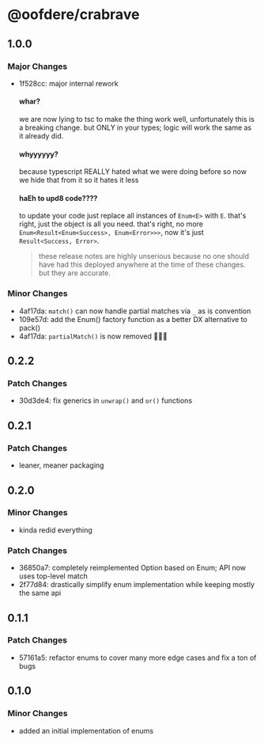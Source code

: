 # @oofdere/crabrave

## 1.0.0

### Major Changes

- 1f528cc: major internal rework

  #### whar?
  we are now lying to tsc to make the thing work well, unfortunately this is a breaking change. but ONLY in your types; logic will work the same as it already did.

  #### whyyyyyy?

  because typescript REALLY hated what we were doing before so now we hide that from it so it hates it less

  #### haEh to upd8 code????

  to update your code just replace all instances of `Enum<E>` with `E`. that's right, just the object is all you need. that's right, no more `Enum<Result<Enum<Success>, Enum<Error>>>`, now it's just `Result<Success, Error>`.

  > these release notes are highly unserious because no one should have had this deployed anywhere at the time of these changes. but they are accurate.

### Minor Changes

- 4af17da: `match()` can now handle partial matches via `_` as is convention
- 109e57d: add the Enum<E>() factory function as a better DX alternative to pack<E>()
- 4af17da: `partialMatch()` is now removed 🦀🦀🦀

## 0.2.2

### Patch Changes

- 30d3de4: fix generics in `unwrap()` and `or()` functions

## 0.2.1

### Patch Changes

- leaner, meaner packaging

## 0.2.0

### Minor Changes

- kinda redid everything

### Patch Changes

- 36850a7: completely reimplemented Option<T> based on Enum; API now uses top-level match
- 2f77d84: drastically simplify enum implementation while keeping mostly the same api

## 0.1.1

### Patch Changes

- 57161a5: refactor enums to cover many more edge cases and fix a ton of bugs

## 0.1.0

### Minor Changes

- added an initial implementation of enums

